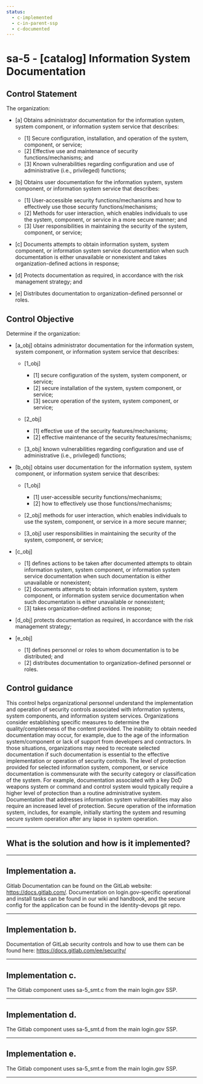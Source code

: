 ```yaml
---
status:
  - c-implemented
  - c-in-parent-ssp
  - c-documented
---
```


# sa-5 - \[catalog\] Information System Documentation

## Control Statement

The organization:

- \[a\] Obtains administrator documentation for the information system, system component, or information system service that describes:

  - \[1\] Secure configuration, installation, and operation of the system, component, or service;
  - \[2\] Effective use and maintenance of security functions/mechanisms; and
  - \[3\] Known vulnerabilities regarding configuration and use of administrative (i.e., privileged) functions;

- \[b\] Obtains user documentation for the information system, system component, or information system service that describes:

  - \[1\] User-accessible security functions/mechanisms and how to effectively use those security functions/mechanisms;
  - \[2\] Methods for user interaction, which enables individuals to use the system, component, or service in a more secure manner; and
  - \[3\] User responsibilities in maintaining the security of the system, component, or service;

- \[c\] Documents attempts to obtain information system, system component, or information system service documentation when such documentation is either unavailable or nonexistent and takes organization-defined actions in response;

- \[d\] Protects documentation as required, in accordance with the risk management strategy; and

- \[e\] Distributes documentation to organization-defined personnel or roles.

## Control Objective

Determine if the organization:

- \[a_obj\] obtains administrator documentation for the information system, system component, or information system service that describes:

  - \[1_obj\]

    - \[1\] secure configuration of the system, system component, or service;
    - \[2\] secure installation of the system, system component, or service;
    - \[3\] secure operation of the system, system component, or service;

  - \[2_obj\]

    - \[1\] effective use of the security features/mechanisms;
    - \[2\] effective maintenance of the security features/mechanisms;

  - \[3_obj\] known vulnerabilities regarding configuration and use of administrative (i.e., privileged) functions;

- \[b_obj\] obtains user documentation for the information system, system component, or information system service that describes:

  - \[1_obj\]

    - \[1\] user-accessible security functions/mechanisms;
    - \[2\] how to effectively use those functions/mechanisms;

  - \[2_obj\] methods for user interaction, which enables individuals to use the system, component, or service in a more secure manner;
  - \[3_obj\] user responsibilities in maintaining the security of the system, component, or service;

- \[c_obj\]

  - \[1\] defines actions to be taken after documented attempts to obtain information system, system component, or information system service documentation when such documentation is either unavailable or nonexistent;
  - \[2\] documents attempts to obtain information system, system component, or information system service documentation when such documentation is either unavailable or nonexistent;
  - \[3\] takes organization-defined actions in response;

- \[d_obj\] protects documentation as required, in accordance with the risk management strategy;

- \[e_obj\]

  - \[1\] defines personnel or roles to whom documentation is to be distributed; and
  - \[2\] distributes documentation to organization-defined personnel or roles.

## Control guidance

This control helps organizational personnel understand the implementation and operation of security controls associated with information systems, system components, and information system services. Organizations consider establishing specific measures to determine the quality/completeness of the content provided. The inability to obtain needed documentation may occur, for example, due to the age of the information system/component or lack of support from developers and contractors. In those situations, organizations may need to recreate selected documentation if such documentation is essential to the effective implementation or operation of security controls. The level of protection provided for selected information system, component, or service documentation is commensurate with the security category or classification of the system. For example, documentation associated with a key DoD weapons system or command and control system would typically require a higher level of protection than a routine administrative system. Documentation that addresses information system vulnerabilities may also require an increased level of protection. Secure operation of the information system, includes, for example, initially starting the system and resuming secure system operation after any lapse in system operation.

______________________________________________________________________

## What is the solution and how is it implemented?

<!-- Please leave this section blank and enter implementation details in the parts below. -->

______________________________________________________________________

## Implementation a.

Gitlab Documentation can be found on the GitLab website: https://docs.gitlab.com/.
Documentation on login.gov-specific operational and install tasks can be found in our wiki
and handbook, and the secure config for the application can be found in the
identity-devops git repo.

______________________________________________________________________

## Implementation b.

Documentation of GitLab security controls and how to use them
can be found here:  https://docs.gitlab.com/ee/security/

______________________________________________________________________

## Implementation c.

The Gitlab component uses sa-5_smt.c from the main login.gov SSP.

______________________________________________________________________

## Implementation d.

The Gitlab component uses sa-5_smt.d from the main login.gov SSP.

______________________________________________________________________

## Implementation e.

The Gitlab component uses sa-5_smt.e from the main login.gov SSP.

______________________________________________________________________
